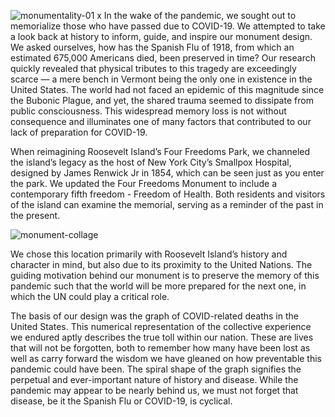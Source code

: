 ![monumentality-01](https://user-images.githubusercontent.com/54759000/127091712-613ae022-818a-43cc-ba9c-33d6bf151ce1.png)
x
In the wake of the pandemic, we sought out to memorialize those who have passed due to COVID-19. We attempted to take a look back at history to inform, guide, and inspire our monument design. We asked ourselves, how has the Spanish Flu of 1918, from which an estimated 675,000 Americans died, been preserved in time? Our research quickly revealed that physical tributes to this tragedy are exceedingly scarce — a mere bench in Vermont being the only one in existence in the United States. The world had not faced an epidemic of this magnitude since the Bubonic Plague, and yet, the shared trauma seemed to dissipate from public consciousness. This widespread memory loss is not without consequence and illuminates one of many factors that contributed to our lack of preparation for COVID-19.

When reimagining Roosevelt Island’s Four Freedoms Park, we channeled the island’s legacy as the host of New York City’s Smallpox Hospital, designed by James Renwick Jr in 1854, which can be seen just as you enter the park. We updated the Four Freedoms Monument to include a contemporary fifth freedom - Freedom of Health. Both residents and visitors of the island can examine the memorial, serving as a reminder of the past in the present.

![monument-collage](https://user-images.githubusercontent.com/54759000/127087644-67e10e26-865a-400b-b589-da9c267a4c7e.jpg)

We chose this location primarily with Roosevelt Island’s history and character in mind, but also due to its proximity to the United Nations. The guiding motivation behind our monument is to preserve the memory of this pandemic such that the world will be more prepared for the next one, in which the UN could play a critical role.

The basis of our design was the graph of COVID-related deaths in the United States. This numerical representation of the collective experience we endured aptly describes the true toll within our nation. These are lives that will not be forgotten, both to remember how many have been lost as well as carry forward the wisdom we have gleaned on how preventable this pandemic could have been. The spiral shape of the graph signifies the perpetual and ever-important nature of history and disease. While the pandemic may appear to be nearly behind us, we must not forget that disease, be it the Spanish Flu or COVID-19, is cyclical.

##### 

